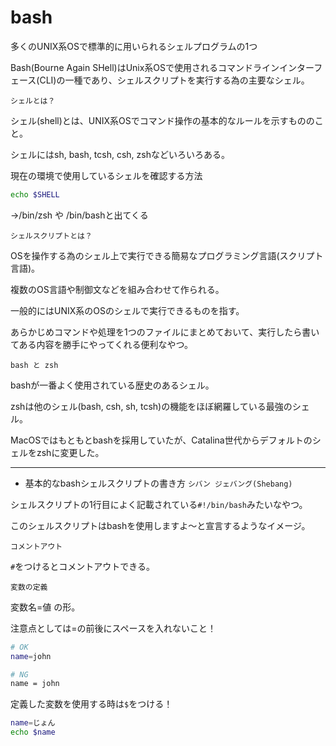 # bash

多くのUNIX系OSで標準的に用いられるシェルプログラムの1つ

Bash(Bourne Again SHell)はUnix系OSで使用されるコマンドラインインターフェース(CLI)の一種であり、シェルスクリプトを実行する為の主要なシェル。

`シェルとは？`

シェル(shell)とは、UNIX系OSでコマンド操作の基本的なルールを示すもののこと。

シェルにはsh, bash, tcsh, csh, zshなどいろいろある。

現在の環境で使用しているシェルを確認する方法
```bash
echo $SHELL
```
→/bin/zsh や /bin/bashと出てくる

`シェルスクリプトとは？`

OSを操作する為のシェル上で実行できる簡易なプログラミング言語(スクリプト言語)。

複数のOS言語や制御文などを組み合わせて作られる。

一般的にはUNIX系のOSのシェルで実行できるものを指す。

あらかじめコマンドや処理を1つのファイルにまとめておいて、実行したら書いてある内容を勝手にやってくれる便利なやつ。

`bash と zsh`

bashが一番よく使用されている歴史のあるシェル。

zshは他のシェル(bash, csh, sh, tcsh)の機能をほぼ網羅している最強のシェル。

MacOSではもともとbashを採用していたが、Catalina世代からデフォルトのシェルをzshに変更した。

---

- 基本的なbashシェルスクリプトの書き方
`シバン ジェバング(Shebang)`

シェルスクリプトの1行目によく記載されている`#!/bin/bash`みたいなやつ。

このシェルスクリプトはbashを使用しますよ〜と宣言するようなイメージ。

`コメントアウト`

`#`をつけるとコメントアウトできる。

`変数の定義`

変数名=値 の形。

注意点としては=の前後にスペースを入れないこと！
```bash
# OK
name=john

# NG
name = john
```
定義した変数を使用する時は`$`をつける！
```bash
name=じょん
echo $name
```

